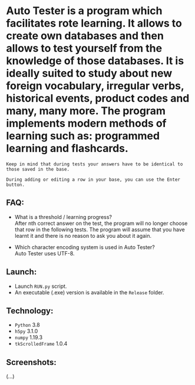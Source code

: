 # Auto Tester is a program which facilitates rote learning. It allows to create own databases and then allows to test yourself from the knowledge of those databases. It is ideally suited to study about new foreign vocabulary, irregular verbs, historical events, product codes and many, many more. The program implements modern methods of learning such as: programmed learning and flashcards.

```Keep in mind that during tests your answers have to be identical to those saved in the base.```  

```During adding or editing a row in your base, you can use the Enter button.```   

## FAQ:    
* What is a threshold / learning progress?  
After nth correct answer on the test, the program will no longer choose that row in the following tests. The program will assume that you have learnt it and there is no reason to ask you about it again. 

* Which character encoding system is used in Auto Tester?  
Auto Tester uses UTF-8.

## Launch: 
* Launch ```RUN.py``` script.  
* An executable (.exe) version is available in the ```Release``` folder.  

## Technology:  
* ```Python``` 3.8
* ```h5py``` 3.1.0
* ```numpy``` 1.19.3
* ```tkScrolledFrame``` 1.0.4

## Screenshots:
(...)  
